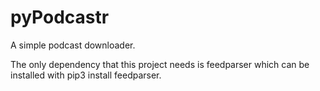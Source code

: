 # pyPodcastr
A simple podcast downloader.

The only dependency that this project needs is feedparser which can be installed with pip3 install feedparser.
